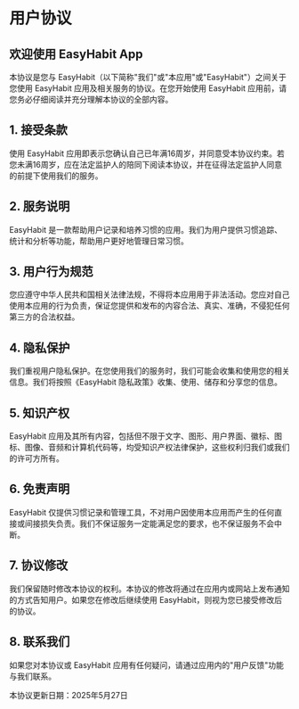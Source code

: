 # 用户协议

## 欢迎使用 EasyHabit App
本协议是您与 EasyHabit（以下简称"我们"或"本应用"或"EasyHabit"）之间关于您使用 EasyHabit 应用及相关服务的协议。在您开始使用 EasyHabit 应用前，请您务必仔细阅读并充分理解本协议的全部内容。

## 1. 接受条款
使用 EasyHabit 应用即表示您确认自己已年满16周岁，并同意受本协议约束。若您未满16周岁，应在法定监护人的陪同下阅读本协议，并在征得法定监护人同意的前提下使用我们的服务。

## 2. 服务说明
EasyHabit 是一款帮助用户记录和培养习惯的应用。我们为用户提供习惯追踪、统计和分析等功能，帮助用户更好地管理日常习惯。

## 3. 用户行为规范
您应遵守中华人民共和国相关法律法规，不得将本应用用于非法活动。您应对自己使用本应用的行为负责，保证您提供和发布的内容合法、真实、准确，不侵犯任何第三方的合法权益。

## 4. 隐私保护
我们重视用户隐私保护。在您使用我们的服务时，我们可能会收集和使用您的相关信息。我们将按照《EasyHabit 隐私政策》收集、使用、储存和分享您的信息。

## 5. 知识产权
EasyHabit 应用及其所有内容，包括但不限于文字、图形、用户界面、徽标、图标、图像、音频和计算机代码等，均受知识产权法律保护，这些权利归我们或我们的许可方所有。

## 6. 免责声明
EasyHabit 仅提供习惯记录和管理工具，不对用户因使用本应用而产生的任何直接或间接损失负责。我们不保证服务一定能满足您的要求，也不保证服务不会中断。

## 7. 协议修改
我们保留随时修改本协议的权利。本协议的修改将通过在应用内或网站上发布通知的方式告知用户。如果您在修改后继续使用 EasyHabit，则视为您已接受修改后的协议。

## 8. 联系我们
如果您对本协议或 EasyHabit 应用有任何疑问，请通过应用内的"用户反馈"功能与我们联系。

本协议更新日期：2025年5月27日 